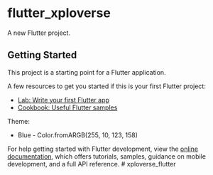 # flutter_xploverse

A new Flutter project.

## Getting Started

This project is a starting point for a Flutter application.

A few resources to get you started if this is your first Flutter project:

- [Lab: Write your first Flutter app](https://docs.flutter.dev/get-started/codelab)
- [Cookbook: Useful Flutter samples](https://docs.flutter.dev/cookbook)

Theme:
 * Blue - Color.fromARGB(255, 10, 123, 158)

For help getting started with Flutter development, view the
[online documentation](https://docs.flutter.dev/), which offers tutorials,
samples, guidance on mobile development, and a full API reference.
#   x p l o v e r s e _ f l u t t e r 
 
 